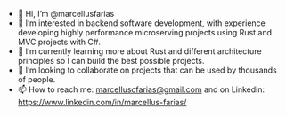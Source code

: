 - 👋 Hi, I’m @marcellusfarias
- 👀 I’m interested in backend software development, with experience developing highly performance microserving projects using Rust and MVC projects with C#.
- 🌱 I’m currently learning more about Rust and different architecture principles so I can build the best possible projects.
- 💞️ I’m looking to collaborate on projects that can be used by thousands of people.
- 📫 How to reach me: marcelluscfarias@gmail.com and on Linkedin: https://www.linkedin.com/in/marcellus-farias/

<!---
marcellusfarias/marcellusfarias is a ✨ special ✨ repository because its `README.md` (this file) appears on your GitHub profile.
You can click the Preview link to take a look at your changes.
--->
